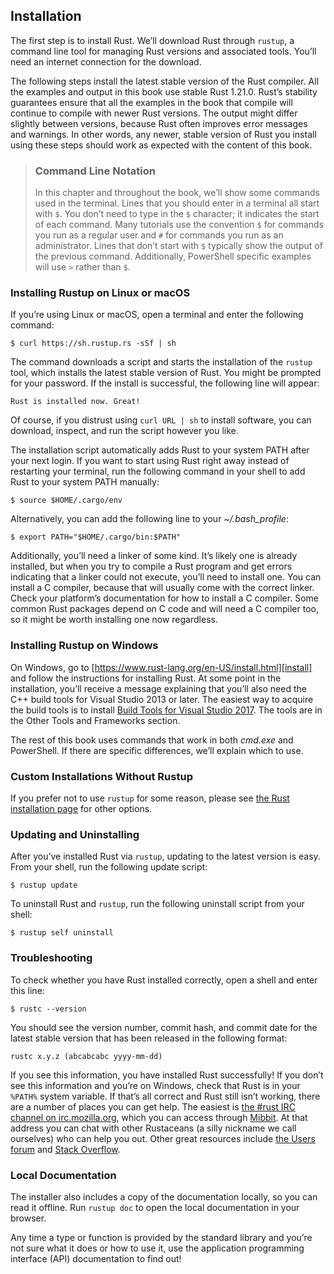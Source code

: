 ## Installation

The first step is to install Rust. We’ll download Rust through `rustup`, a
command line tool for managing Rust versions and associated tools. You’ll need
an internet connection for the download.

The following steps install the latest stable version of the Rust compiler. All
the examples and output in this book use stable Rust 1.21.0. Rust’s stability
guarantees ensure that all the examples in the book that compile will continue
to compile with newer Rust versions. The output might differ slightly between
versions, because Rust often improves error messages and warnings. In other
words, any newer, stable version of Rust you install using these steps should
work as expected with the content of this book.

> ### Command Line Notation
>
> In this chapter and throughout the book, we’ll show some commands used in the
> terminal. Lines that you should enter in a terminal all start with `$`. You
> don’t need to type in the `$` character; it indicates the start of each
> command. Many tutorials use the convention `$` for commands you run as a
> regular user and `#` for commands you run as an administrator. Lines that
> don’t start with `$` typically show the output of the previous command.
> Additionally, PowerShell specific examples will use `>` rather than `$`.

### Installing Rustup on Linux or macOS

If you’re using Linux or macOS, open a terminal and enter the following command:

```text
$ curl https://sh.rustup.rs -sSf | sh
```

The command downloads a script and starts the installation of the `rustup`
tool, which installs the latest stable version of Rust. You might be prompted
for your password. If the install is successful, the following line will appear:

```text
Rust is installed now. Great!
```

Of course, if you distrust using `curl URL | sh` to install software, you can
download, inspect, and run the script however you like.

The installation script automatically adds Rust to your system PATH after your
next login. If you want to start using Rust right away instead of restarting
your terminal, run the following command in your shell to add Rust to your
system PATH manually:

```text
$ source $HOME/.cargo/env
```

Alternatively, you can add the following line to your *~/.bash_profile*:

```text
$ export PATH="$HOME/.cargo/bin:$PATH"
```

Additionally, you’ll need a linker of some kind. It’s likely one is already
installed, but when you try to compile a Rust program and get errors indicating
that a linker could not execute, you’ll need to install one. You can install a
C compiler, because that will usually come with the correct linker. Check your
platform’s documentation for how to install a C compiler. Some common Rust
packages depend on C code and will need a C compiler too, so it might be worth
installing one now regardless.

### Installing Rustup on Windows

On Windows, go to [https://www.rust-lang.org/en-US/install.html][install] and
follow the instructions for installing Rust. At some point in the installation,
you’ll receive a message explaining that you’ll also need the C++ build tools
for Visual Studio 2013 or later. The easiest way to acquire the build tools is
to install [Build Tools for Visual Studio 2017][visualstudio]. The tools are in
the Other Tools and Frameworks section.

[install]: https://www.rust-lang.org/en-US/install.html
[visualstudio]: https://www.visualstudio.com/downloads/

The rest of this book uses commands that work in both *cmd.exe* and PowerShell.
If there are specific differences, we’ll explain which to use.

### Custom Installations Without Rustup

If you prefer not to use `rustup` for some reason, please see [the Rust
installation page](https://www.rust-lang.org/install.html) for other options.

### Updating and Uninstalling

After you’ve installed Rust via `rustup`, updating to the latest version is
easy. From your shell, run the following update script:

```text
$ rustup update
```

To uninstall Rust and `rustup`, run the following uninstall script from your
shell:

```text
$ rustup self uninstall
```

### Troubleshooting

To check whether you have Rust installed correctly, open a shell and enter this
line:

```text
$ rustc --version
```

You should see the version number, commit hash, and commit date for the latest
stable version that has been released in the following format:

```text
rustc x.y.z (abcabcabc yyyy-mm-dd)
```

If you see this information, you have installed Rust successfully! If you don’t
see this information and you’re on Windows, check that Rust is in your `%PATH%`
system variable. If that’s all correct and Rust still isn’t working, there are
a number of places you can get help. The easiest is [the #rust IRC channel on
irc.mozilla.org][irc]<!-- ignore -->, which you can access through
[Mibbit][mibbit]. At that address you can chat with other Rustaceans (a silly
nickname we call ourselves) who can help you out. Other great resources include
[the Users forum][users] and [Stack Overflow][stackoverflow].

[irc]: irc://irc.mozilla.org/#rust
[mibbit]: http://chat.mibbit.com/?server=irc.mozilla.org&channel=%23rust
[users]: https://users.rust-lang.org/
[stackoverflow]: http://stackoverflow.com/questions/tagged/rust

### Local Documentation

The installer also includes a copy of the documentation locally, so you can
read it offline. Run `rustup doc` to open the local documentation in your
browser.

Any time a type or function is provided by the standard library and you’re not
sure what it does or how to use it, use the application programming interface
(API) documentation to find out!

